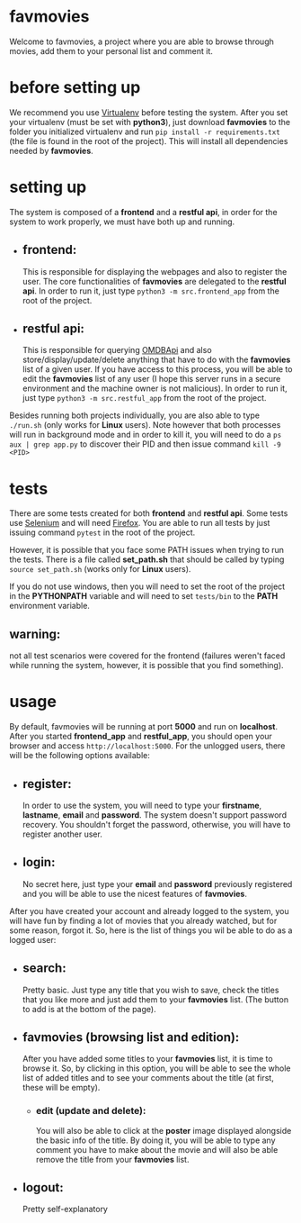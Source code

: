# favmovies
Welcome to favmovies, a project where you are able to browse through movies, add them to your personal list and comment it.

# before setting up
We recommend you use [Virtualenv](https://docs.python.org/3/library/venv.html) before testing the system.
After you set your virtualenv (must be set with **python3**), just download **favmovies** to the folder you initialized
virtualenv and run ``pip install -r requirements.txt`` (the file is found in the root of the project). This will install
all dependencies needed by **favmovies**.

# setting up
The system is composed of a **frontend** and a **restful api**, in order for the system to work properly, we must have
both up and running.
* ## frontend:
  This is responsible for displaying the webpages and also to register the user. The core functionalities of **favmovies**
  are delegated to the **restful api**. In order to run it, just type ``python3 -m src.frontend_app`` from the root of the
  project.
* ## restful api:
  This is responsible for querying [OMDBApi](http://www.omdbapi.com) and also store/display/update/delete anything that
  have to do with the **favmovies** list of a given user. If you have access to this process, you will be able to edit
  the **favmovies** list of any user (I hope this server runs in a secure environment and the machine owner is 
  not malicious). In order to run it, just type ``python3 -m src.restful_app`` from the root of the project.
  
Besides running both projects individually, you are also able to type ``./run.sh`` (only works for **Linux** users). Note
however that both processes will run in background mode and in order to kill it, you will need to do a 
``ps aux | grep app.py`` to discover their PID and then issue command ``kill -9 <PID>``

# tests
There are some tests created for both **frontend** and **restful api**. Some tests use [Selenium](http://www.seleniumhq.org/)
and will need [Firefox](https://www.mozilla.org/). You are able to run all tests by just issuing command ``pytest`` in the
root of the project. 

However, it is possible that you face some PATH issues when trying to run the tests. There is a file
called **set_path.sh** that should be called by typing ``source set_path.sh`` (works only for **Linux** users). 

If you do not use windows, then you will need to set the root of the project in the **PYTHONPATH** variable and will need
to set ``tests/bin`` to the **PATH** environment variable.
## warning: 
  not all test scenarios were covered for the frontend (failures weren't faced while running the system, however,
  it is possible that you find something).

# usage
By default, favmovies will be running at port **5000** and run on **localhost**. After you started **frontend_app**
and **restful_app**, you should open your browser and access ``http://localhost:5000``.
For the unlogged users, there will be the following options available:
* ## register:
  In order to use the system, you will need to type your **firstname**, **lastname**, **email** and **password**. The system
  doesn't support password recovery. You shouldn't forget the password, otherwise, you will have to register another user.
* ## login:
  No secret here, just type your **email** and **password** previously registered and you will be able to use the nicest 
  features of **favmovies**.

After you have created your account and already logged to the system, you will have fun by finding a lot of movies that you
already watched, but for some reason, forgot it. So, here is the list of things you wil be able to do as a logged user:
* ## search:
  Pretty basic. Just type any title that you wish to save, check the titles that you like more and just add them to your
  **favmovies** list. (The button to add is at the bottom of the page).
* ## favmovies (browsing list and edition):
  After you have added some titles to your **favmovies** list, it is time to browse it. So, by clicking in this option, you
  will be able to see the whole list of added titles and to see your comments about the title (at first, these will be empty).
  * ### edit (update and delete):
    You will also be able to click at the **poster** image displayed alongside the basic info of the title. By doing it, you
    will be able to type any comment you have to make about the movie and will also be able remove the title from your
    **favmovies** list.
* ## logout:
  Pretty self-explanatory

